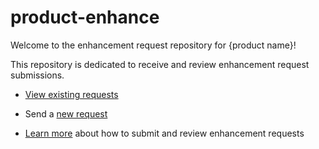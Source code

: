 # product-enhance

Welcome to the enhancement request repository for {product name}! 

This repository is dedicated to receive and review enhancement request submissions. 

* [View existing requests](https://github.com/emory-libraries/product-enhance/projects/1)

* Send a [new request](https://github.com/emory-libraries/product-enhance/issues/new?assignees=&labels=&template=feature_request.md&title=)

* [Learn more](https://github.com/emory-libraries/product-enhance/wiki) about how to submit and review enhancement requests


